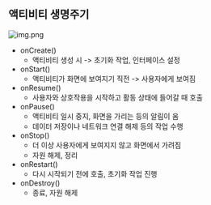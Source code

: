 
## 액티비티 생명주기

![img.png](img.png)
- onCreate()
  - 액티비티 생성 시 -> 초기화 작업, 인터페이스 설정 
- onStart()
  - 액티비티가 화면에 보여지기 직전 -> 사용자에게 보여짐 
- onResume()
  - 사용자와 상호작용을 시작하고 활동 상태에 들어갈 때 호출 
- onPause()
  - 액티비티 일시 중지, 화면을 가리는 등의 알림이 옴 
  - 데이터 저장이나 네트워크 연결 해제 등의 작업 수행 
- onStop()
  - 더 이상 사용자에게 보여지지 않고 화면에서 가려짐 
  - 자원 해제, 정리 
- onRestart()
  - 다시 시작되기 전에 호출, 초기화 작업 진행 
- onDestroy()
  - 종료, 자원 해제 